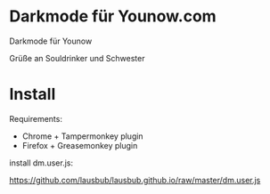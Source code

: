# Darkmode für Younow.com


Darkmode für Younow 

Grüße an Souldrinker und Schwester


# Install

Requirements:

 - Chrome + Tampermonkey plugin
 - Firefox + Greasemonkey plugin


install dm.user.js: 

https://github.com/lausbub/lausbub.github.io/raw/master/dm.user.js



